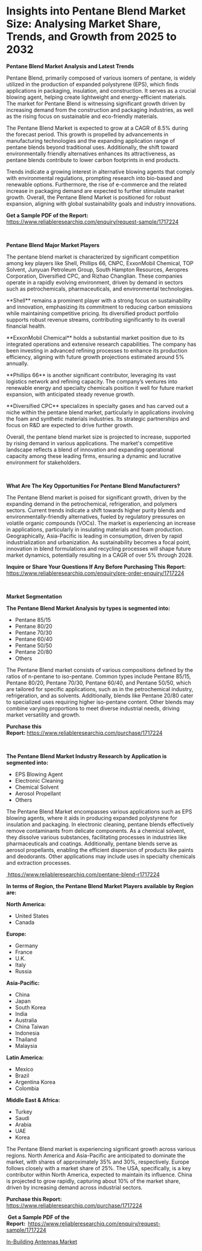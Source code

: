 <p><h1>Insights into Pentane Blend Market Size: Analysing Market Share, Trends, and Growth from 2025 to 2032</h1></p><p><strong>Pentane Blend Market Analysis and Latest Trends</strong></p>
<p><p>Pentane Blend, primarily composed of various isomers of pentane, is widely utilized in the production of expanded polystyrene (EPS), which finds applications in packaging, insulation, and construction. It serves as a crucial blowing agent, helping create lightweight and energy-efficient materials. The market for Pentane Blend is witnessing significant growth driven by increasing demand from the construction and packaging industries, as well as the rising focus on sustainable and eco-friendly materials.</p><p>The Pentane Blend Market is expected to grow at a CAGR of 8.5% during the forecast period. This growth is propelled by advancements in manufacturing technologies and the expanding application range of pentane blends beyond traditional uses. Additionally, the shift toward environmentally friendly alternatives enhances its attractiveness, as pentane blends contribute to lower carbon footprints in end products.</p><p>Trends indicate a growing interest in alternative blowing agents that comply with environmental regulations, prompting research into bio-based and renewable options. Furthermore, the rise of e-commerce and the related increase in packaging demand are expected to further stimulate market growth. Overall, the Pentane Blend Market is positioned for robust expansion, aligning with global sustainability goals and industry innovations.</p></p>
<p><strong>Get a Sample PDF of the Report:&nbsp;</strong> <a href="https://www.reliableresearchiq.com/enquiry/request-sample/1717224?utm_campaign=3282&utm_medium=2&utm_source=Github&utm_content=ia&utm_term=25032025&utm_id=pentane-blend">https://www.reliableresearchiq.com/enquiry/request-sample/1717224</a></p>
<p>&nbsp;</p>
<p><strong>Pentane Blend Major Market Players</strong></p>
<p><p>The pentane blend market is characterized by significant competition among key players like Shell, Phillips 66, CNPC, ExxonMobil Chemical, TOP Solvent, Junyuan Petroleum Group, South Hampton Resources, Aeropres Corporation, Diversified CPC, and Rizhao Changlian. These companies operate in a rapidly evolving environment, driven by demand in sectors such as petrochemicals, pharmaceuticals, and environmental technologies.</p><p>**Shell** remains a prominent player with a strong focus on sustainability and innovation, emphasizing its commitment to reducing carbon emissions while maintaining competitive pricing. Its diversified product portfolio supports robust revenue streams, contributing significantly to its overall financial health.</p><p>**ExxonMobil Chemical** holds a substantial market position due to its integrated operations and extensive research capabilities. The company has been investing in advanced refining processes to enhance its production efficiency, aligning with future growth projections estimated around 5% annually. </p><p>**Phillips 66** is another significant contributor, leveraging its vast logistics network and refining capacity. The company’s ventures into renewable energy and specialty chemicals position it well for future market expansion, with anticipated steady revenue growth.</p><p>**Diversified CPC** specializes in specialty gases and has carved out a niche within the pentane blend market, particularly in applications involving the foam and synthetic materials industries. Its strategic partnerships and focus on R&D are expected to drive further growth.</p><p>Overall, the pentane blend market size is projected to increase, supported by rising demand in various applications. The market's competitive landscape reflects a blend of innovation and expanding operational capacity among these leading firms, ensuring a dynamic and lucrative environment for stakeholders.</p></p>
<p>&nbsp;</p>
<p><strong>What Are The Key Opportunities For Pentane Blend Manufacturers?</strong></p>
<p><p>The Pentane Blend market is poised for significant growth, driven by the expanding demand in the petrochemical, refrigeration, and polymers sectors. Current trends indicate a shift towards higher purity blends and environmentally-friendly alternatives, fueled by regulatory pressures on volatile organic compounds (VOCs). The market is experiencing an increase in applications, particularly in insulating materials and foam production. Geographically, Asia-Pacific is leading in consumption, driven by rapid industrialization and urbanization. As sustainability becomes a focal point, innovation in blend formulations and recycling processes will shape future market dynamics, potentially resulting in a CAGR of over 5% through 2028.</p></p>
<p><strong>Inquire or Share Your Questions If Any Before Purchasing This Report:</strong> <a href="https://www.reliableresearchiq.com/enquiry/pre-order-enquiry/1717224?utm_campaign=3282&utm_medium=2&utm_source=Github&utm_content=ia&utm_term=25032025&utm_id=pentane-blend">https://www.reliableresearchiq.com/enquiry/pre-order-enquiry/1717224</a></p>
<p>&nbsp;</p>
<p><strong>Market Segmentation</strong></p>
<p><strong>The Pentane Blend Market Analysis by types is segmented into:</strong></p>
<p><ul><li>Pentane 85/15</li><li>Pentane 80/20</li><li>Pentane 70/30</li><li>Pentane 60/40</li><li>Pentane 50/50</li><li>Pentane 20/80</li><li>Others</li></ul></p>
<p><p>The Pentane Blend market consists of various compositions defined by the ratios of n-pentane to iso-pentane. Common types include Pentane 85/15, Pentane 80/20, Pentane 70/30, Pentane 60/40, and Pentane 50/50, which are tailored for specific applications, such as in the petrochemical industry, refrigeration, and as solvents. Additionally, blends like Pentane 20/80 cater to specialized uses requiring higher iso-pentane content. Other blends may combine varying proportions to meet diverse industrial needs, driving market versatility and growth.</p></p>
<p><strong>Purchase this Report:&nbsp;</strong><a href="https://www.reliableresearchiq.com/purchase/1717224?utm_campaign=3282&utm_medium=2&utm_source=Github&utm_content=ia&utm_term=25032025&utm_id=pentane-blend">https://www.reliableresearchiq.com/purchase/1717224</a></p>
<p>&nbsp;</p>
<p><strong>The Pentane Blend Market Industry Research by Application is segmented into:</strong></p>
<p><ul><li>EPS Blowing Agent</li><li>Electronic Cleaning</li><li>Chemical Solvent</li><li>Aerosol Propellant</li><li>Others</li></ul></p>
<p><p>The Pentane Blend Market encompasses various applications such as EPS blowing agents, where it aids in producing expanded polystyrene for insulation and packaging. In electronic cleaning, pentane blends effectively remove contaminants from delicate components. As a chemical solvent, they dissolve various substances, facilitating processes in industries like pharmaceuticals and coatings. Additionally, pentane blends serve as aerosol propellants, enabling the efficient dispersion of products like paints and deodorants. Other applications may include uses in specialty chemicals and extraction processes.</p></p>
<p><a href="https://www.reliableresearchiq.com/pentane-blend-r1717224?utm_campaign=3282&utm_medium=2&utm_source=Github&utm_content=ia&utm_term=25032025&utm_id=pentane-blend">&nbsp;https://www.reliableresearchiq.com/pentane-blend-r1717224</a></p>
<p><strong>In terms of Region, the Pentane Blend Market Players available by Region are:</strong></p>
<p>
    <p> <strong> North America: </strong>
        <ul>
            <li>United States</li>
            <li>Canada</li>
        </ul>
        </p> 
    <p> <strong> Europe: </strong>
        <ul>
            <li>Germany</li>
            <li>France</li>
            <li>U.K.</li>
            <li>Italy</li>
            <li>Russia</li>
        </ul>
        </p> 
    <p> <strong> Asia-Pacific: </strong>
        <ul>
            <li>China</li>
            <li>Japan</li>
            <li>South Korea</li>
            <li>India</li>
            <li>Australia</li>
            <li>China Taiwan</li>
            <li>Indonesia</li>
            <li>Thailand</li>
            <li>Malaysia</li>
        </ul>
        </p> 
    <p> <strong> Latin America: </strong>
        <ul>
            <li>Mexico</li>
            <li>Brazil</li>
            <li>Argentina Korea</li>
            <li>Colombia</li>
        </ul>
        </p> 
    <p> <strong> Middle East & Africa: </strong>
        <ul>
            <li>Turkey</li>
            <li>Saudi</li>
            <li>Arabia</li>
            <li>UAE</li>
            <li>Korea</li>
        </ul>
    </p>
    </p>
<p><p>The Pentane Blend market is experiencing significant growth across various regions. North America and Asia-Pacific are anticipated to dominate the market, with shares of approximately 35% and 30%, respectively. Europe follows closely with a market share of 25%. The USA, specifically, is a key contributor within North America, expected to maintain its influence. China is projected to grow rapidly, capturing about 10% of the market share, driven by increasing demand across industrial sectors.</p></p>
<p><strong>Purchase this Report: </strong><a href="https://www.reliableresearchiq.com/purchase/1717224?utm_campaign=3282&utm_medium=2&utm_source=Github&utm_content=ia&utm_term=25032025&utm_id=pentane-blend">https://www.reliableresearchiq.com/purchase/1717224</a></p>
<p>&nbsp;<strong>Get a Sample PDF of the Report:&nbsp;&nbsp;</strong><a href="https://www.reliableresearchiq.com/enquiry/request-sample/1717224?utm_campaign=3282&utm_medium=2&utm_source=Github&utm_content=ia&utm_term=25032025&utm_id=pentane-blend">https://www.reliableresearchiq.com/enquiry/request-sample/1717224</a></p>
<p><strong></strong></p>
<p><p><a href="https://github.com/denbelnmer50/Market-Research-Report-List-1/blob/main/in-building-antennas-market.md?utm_campaign=3282&utm_medium=2&utm_source=Github&utm_content=ia&utm_term=25032025&utm_id=pentane-blend">In-Building Antennas Market</a></p></p>